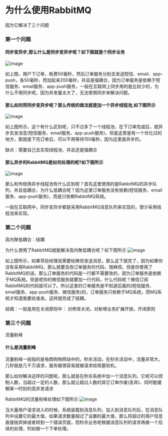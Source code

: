 # 为什么使用RabbitMQ
因为它解决了三个问题

### 第一个问题
#### 同步变异步,那么什么是同步变异步呢？如下图就是个同步业务
![image](/rmq/async.png)

如上图，用户下订单，耗费50毫秒，然后订单服务分别去发送短信、email、app-push，各50毫秒，而加起来200毫秒，并且是强耦合，因为订单服务是依赖于短信服务、email服务、app-push服务，一般在互联网上同步用的是比较少的，为什么不用同步呢，因为并发量太大了，无法使用同步来解决问题。

#### 那么如何将同步变异步呢？那么传统的做法就是加一个异步线程池,如下图所示
![image](/rmq/chuanton-async.png)

如上图所示，这个有什么区别呢，只不过多了一个线程池，在下订单完成后，就异步去发消息(短信服务、email服务、app-push服务)，但是这里是有一个优化过的地方，那就是下完订单后，可以不用等待150毫秒，因为这里是异步的。

缺点：需要自己去实现线程池、并且还是强耦合

#### 那么异步的RabbitMQ是如何处理的呢?如下图所示
![image](/rmq/async-rmq.png)

那么和传统用异步线程池有什么区别呢？首先这里使用的是RabbitMQ的异步队列，并且低耦合，为什么低耦合呢？因为这里订单服务没有依赖(短信服务、email服务、app-push服务)，而是只依赖RabbitMQ系统。

一般在互联网中，同步变异步都是采用RabbitMQ消息队列来实现的，很少采用线程池来实现。

### 第二个问题
高内聚低耦合：结耦

为什么使用了RabbitMQ就能解决高内聚低耦合呢？如下图所示
![image](/rmq/rmq-ouhe.png)

如上图所示，如果项目经理说需要给微信发送消息，那么这下就完了，因为如果你没有采用RabbitMQ，那么就要去改订单服务的代码，很麻烦。但是你使用了RabbitMQ的话，那么订单服务的代码是一行都不需要改的，因为订单服务是依赖于MQ系统。但是呢你的微信服务就要加一行代码，什么代码呢？微信订阅RabbitMQ的代码就可以了。所以这里的订单服务是不知道后面的(短信服务、email服务、app-push服务、微信服务)的，订单服务只依赖于MQ系统，而MQ系统才知道我要给谁发。这样就完成了结耦。


结偶：一般是用在关闭原则中： 对修改关闭，对新增业务扩展开放，开闭原则

### 第三个问题
流量削峰

#### 什么是流量削峰
流量削峰一般指的是电商购物网站中的，秒杀活动，在秒杀活动中，流量非常大，几秒就是几千万请求，服务器很容易就被请求给阻塞宕机。

那么如何解决这样的问题呢，那么就是在秒杀系统中加一个消息队列，它呢可以控制人数，当超过一定的人数，那么就让超过人数的其它订单作废(丢弃)、同时能缓解某一时刻的高并发请求

RabbitMQ的流量削峰处理如下图所示
![image](/rmq/rmq-dangji.png)

当大量用户请求进入的时候，系统装载到消息队列，加入到消息队列后，在消息队列中设置它的最大值，如果请求数量超过了设置的最大值，那么将超过的用户信息直接抛弃掉或者转到一个错误页面，而秒杀业务呢根据消息队列的请求再做一个后续的处理，列如做一个下单处理。

